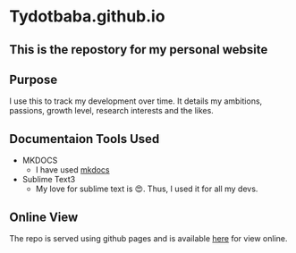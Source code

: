 # Tydotbaba.github.io


## This is the repostory for my personal website


## Purpose

I use this to track my development over time. It details my ambitions, passions, growth level, research interests and the likes.


## Documentaion Tools Used

* MKDOCS
	- I have used [mkdocs](https://www.mkdocs.org/) 
* Sublime Text3
	- My love for sublime text is :heart_eyes:. Thus, I used it for all my devs.

## Online View

The repo is served using github pages and is available [here](https://tydotbaba.github.io/) for view online.